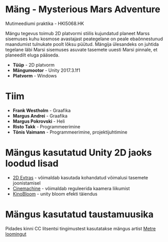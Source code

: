# Mäng - Mysterious Mars Adventure
Mutimeediumi praktika - HKI5068.HK

Mängu tegevus toimub 2D platvormi stiilis kujundatud planeet Marss sisemuses kuhu kosmose avastajast peategelane on peale ebaõnnestunud maandumist tulnukate poolt lõksu püütud. Mängija ülesandeks on juhtida tegelane läbi Marsi sisemuses asuvate tasemete uuesti Marsi pinnale, et planeedilt eluga pääseda.

* **Tüüp** - 2D platvorm
* **Mängumootor** - Unity 2017.3.1f1
* **Platvorm** - Windows

# Tiim
* **Frank Westholm**   - Graafika
* **Margus Andrei**    - Graafika
* **Margus Pokrovski** - Heli
* **Risto Takk**       - Programmeerimine
* **Tõnis Vaimann**    - Programmeerimine, projektijuhtimine

# Mängus kasutatud Unity 2D jaoks loodud lisad
 - [2D Extras](https://github.com/Unity-Technologies/2d-extras) - võimaldab kasutada kohandatud võimalusi tasemete joonistamisel 
 - [Cinemachine](https://assetstore.unity.com/packages/essentials/cinemachine-79898) - võimaldab reguleerida kaamera liikumist
 - [KinoBloom](https://github.com/keijiro/KinoBloom) - unity bloom efekti täiendus
 
# Mängus kasutatud taustamuusika
Pidades kinni CC litsentsi tingimustest kasutatakse mängus artist [Metre loomingut](https://drive.google.com/drive/folders/13-UU0JHOwZfDxI77p8NKlGeTiKKPreKe?usp=sharing)
